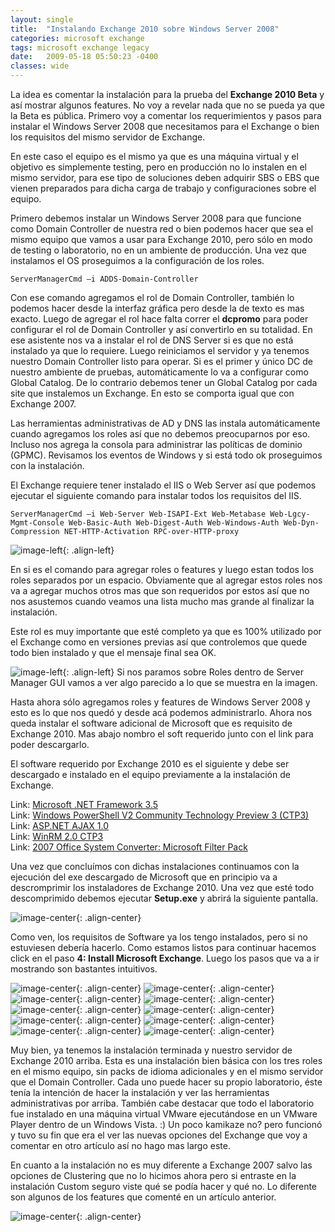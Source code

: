 ```yaml
---
layout: single
title:  "Instalando Exchange 2010 sobre Windows Server 2008"
categories: microsoft exchange
tags: microsoft exchange legacy
date:   2009-05-18 05:50:23 -0400
classes: wide
---
```


La idea es comentar la instalación para la prueba del **Exchange 2010 Beta** y así mostrar algunos features. No voy a revelar nada que no se pueda ya que la Beta es pública. Primero voy a comentar los requerimientos y pasos para instalar el Windows Server 2008 que necesitamos para el Exchange o bien los requisitos del mismo servidor de Exchange.  
  
En este caso el equipo es el mismo ya que es una máquina virtual y el objetivo es simplemente testing, pero en producción no lo instalen en el mismo servidor, para ese tipo de soluciones deben adquirir SBS o EBS que vienen preparados para dicha carga de trabajo y configuraciones sobre el equipo.  
  
Primero debemos instalar un Windows Server 2008 para que funcione como Domain Controller de nuestra red o bien podemos hacer que sea el mismo equipo que vamos a usar para Exchange 2010, pero sólo en modo de testing o laboratorio, no en un ambiente de producción. Una vez que instalamos el OS proseguimos a la configuración de los roles.  

 ```batch 
ServerManagerCmd –i ADDS-Domain-Controller  
  ```
  
Con ese comando agregamos el rol de Domain Controller, también lo podemos hacer desde la interfaz gráfica pero desde la de texto es mas exacto. Luego de agregar el rol hace falta correr el **dcpromo** para poder configurar el rol de Domain Controller y así convertirlo en su totalidad. En ese asistente nos va a instalar el rol de DNS Server si es que no está instalado ya que lo requiere. Luego reiniciamos el servidor y ya tenemos nuestro Domain Controller listo para operar. Si es el primer y único DC de nuestro ambiente de pruebas, automáticamente lo va a configurar como Global Catalog. De lo contrario debemos tener un Global Catalog por cada site que instalemos un Exchange. En esto se comporta igual que con Exchange 2007.  
  
Las herramientas administrativas de AD y DNS las instala automáticamente cuando agregamos los roles así que no debemos preocuparnos por eso. Incluso nos agrega la consola para administrar las políticas de dominio (GPMC). Revisamos los eventos de Windows y si está todo ok proseguimos con la instalación.  
  
El Exchange requiere tener instalado el IIS o Web Server así que podemos ejecutar el siguiente comando para instalar todos los requisitos del IIS.  
 ```batch
ServerManagerCmd –i Web-Server Web-ISAPI-Ext Web-Metabase Web-Lgcy-Mgmt-Console Web-Basic-Auth Web-Digest-Auth Web-Windows-Auth Web-Dyn-Compression NET-HTTP-Activation RPC-over-HTTP-proxy
```
  
![image-left](/assets/images/InstalandoExchange2010sobreWindowsServer_D12D/image.png "ServerManagerCmd IIS"){: .align-left}

En si es el comando para agregar roles o features y luego estan todos los roles separados por un espacio. Obviamente que al agregar estos roles nos va a agregar muchos otros mas que son requeridos por estos así que no nos asustemos cuando veamos una lista mucho mas grande al finalizar la instalación.  
  
Este rol es muy importante que esté completo ya que es 100% utilizado por el Exchange como en versiones previas así que controlemos que quede todo bien instalado y que el mensaje final sea OK.  
  
![image-left](/assets/images/InstalandoExchange2010sobreWindowsServer_D12D/image_3.png "Server Manager Roles Overview"){: .align-left}
Si nos paramos sobre Roles dentro de Server Manager GUI vamos a ver algo parecido a lo que se muestra en la imagen.  
  
Hasta ahora sólo agregamos roles y features de Windows Server 2008 y esto es lo que nos quedó y desde acá podemos administrarlo. Ahora nos queda instalar el software adicional de Microsoft que es requisito de Exchange 2010. Mas abajo nombro el soft requerido junto con el link para poder descargarlo.  
  
El software requerido por Exchange 2010 es el siguiente y debe ser descargado e instalado en el equipo previamente a la instalación de Exchange.  
  
Link: [Microsoft .NET Framework 3.5](http://www.microsoft.com/downloads/details.aspx?FamilyID=333325fd-ae52-4e35-b531-508d977d32a6&DisplayLang=en)  
Link: [Windows PowerShell V2 Community Technology Preview 3 (CTP3)](http://www.microsoft.com/downloads/details.aspx?displaylang=en&FamilyID=c913aeab-d7b4-4bb1-a958-ee6d7fe307bc)  
Link: [ASP.NET AJAX 1.0](http://www.microsoft.com/downloads/details.aspx?displaylang=en&FamilyID=ca9d90fa-e8c9-42e3-aa19-08e2c027f5d6)  
Link: [WinRM 2.0 CTP3](http://go.microsoft.com/fwlink/?linkid=131971)  
Link: [2007 Office System Converter: Microsoft Filter Pack](http://go.microsoft.com/fwlink/?LinkId=123380)  
  
Una vez que concluímos con dichas instalaciones continuamos con la ejecución del exe descargado de Microsoft que en principio va a descromprimir los instaladores de Exchange 2010. Una vez que esté todo descomprimido debemos ejecutar **Setup.exe** y abrirá la siguiente pantalla.  
  
![image-center](/assets/images/InstalandoExchange2010sobreWindowsServer_D12D/image_4.png "Exchange 2010 Setup"){: .align-center}  
  
Como ven, los requisitos de Software ya los tengo instalados, pero si no estuviesen debería hacerlo. Como estamos listos para continuar hacemos click en el paso **4: Install Microsoft Exchange**. Luego los pasos que va a ir mostrando son bastantes intuitivos.  
  
![image-center](/assets/images/InstalandoExchange2010sobreWindowsServer_D12D/image_5.png "ExSetup"){: .align-center}
![image-center](/assets/images/InstalandoExchange2010sobreWindowsServer_D12D/image_6.png "ExSetup"){: .align-center}      
![image-center](/assets/images/InstalandoExchange2010sobreWindowsServer_D12D/image_7.png "ExSetup"){: .align-center}
![image-center](/assets/images/InstalandoExchange2010sobreWindowsServer_D12D/image_8.png "ExSetup"){: .align-center}      
![image-center](/assets/images/InstalandoExchange2010sobreWindowsServer_D12D/image_9.png "ExSetup"){: .align-center}
![image-center](/assets/images/InstalandoExchange2010sobreWindowsServer_D12D/image_10.png "ExSetup"){: .align-center}      
![image-center](/assets/images/InstalandoExchange2010sobreWindowsServer_D12D/image_11.png "ExSetup"){: .align-center}
![image-center](/assets/images/InstalandoExchange2010sobreWindowsServer_D12D/image_12.png "ExSetup"){: .align-center}      
![image-center](/assets/images/InstalandoExchange2010sobreWindowsServer_D12D/image_13.png "ExSetup"){: .align-center}
![image-center](/assets/images/InstalandoExchange2010sobreWindowsServer_D12D/image_14.png "ExSetup"){: .align-center}      
  
Muy bien, ya tenemos la instalación terminada y nuestro servidor de Exchange 2010 arriba. Esta es una instalación bien básica con los tres roles en el mismo equipo, sin packs de idioma adicionales y en el mismo servidor que el Domain Controller. Cada uno puede hacer su propio laboratorio, éste tenía la intención de hacer la instalación y ver las herramientas administrativas por arriba. También cabe destacar que todo el laboratorio fue instalado en una máquina virtual VMware ejecutándose en un VMware Player dentro de un Windows Vista. :) Un poco kamikaze no? pero funcionó y tuvo su fin que era el ver las nuevas opciones del Exchange que voy a comentar en otro artículo así no hago mas largo este.  
  
En cuanto a la instalación no es muy diferente a Exchange 2007 salvo las opciones de Clustering que no lo hicimos ahora pero si entraste en la instalación Custom seguro viste qué se podía hacer y qué no. Lo diferente son algunos de los features que comenté en un artículo anterior.  
  
![image-center](/assets/images/InstalandoExchange2010sobreWindowsServer_D12D/image_15.png "Exchange 2010 Management Console"){: .align-center}      
